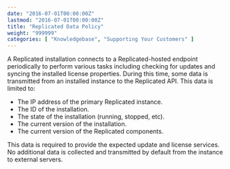```yaml
---
date: "2016-07-01T00:00:00Z"
lastmod: "2016-07-01T00:00:00Z"
title: "Replicated Data Policy"
weight: "999999"
categories: [ "Knowledgebase", "Supporting Your Customers" ]
---
```


A Replicated installation connects to a Replicated-hosted endpoint periodically to 
perform various tasks including checking for updates and syncing the installed 
license properties. During this time, some data is transmitted from an installed 
instance to the Replicated API. This data is limited to:

- The IP address of the primary Replicated instance.
- The ID of the installation.
- The state of the installation (running, stopped, etc).
- The current version of the installation.
- The current version of the Replicated components.

This data is required to provide the expected update and license services. No additional 
data is collected and transmitted by default from the instance to external servers.

